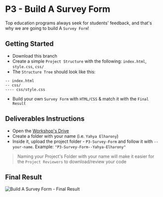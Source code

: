 # P3 - Build A Survey Form
Top education programs always seek for students' feedback, and that's why we are going to build A `Survey Form`!

## Getting Started
- Download this branch
- Create a simple `Project Structure` with the following: `index.html`, `style.css`, `css/`
- The `Structure Tree` should look like this:
```
-- index.html
-- css/
---- css/style.css
```
- Build your own `Survey Form` with `HTML/CSS` & match it with the `Final Result`

## Deliverables Instructions
- Open the [Workshop's Drive](https://drive.google.com/drive/u/0/folders/1NSbd29QsturGGTne4UyBh1VOT3rkduOm)
- Create a folder with your name (i.e. `Yahya Elharony`)
- Inside it, upload the project folder - `P3-Survey-Form` and follow it with `--your-name`. Example: `"P3-Survey-Form--Yahya-Elharony"`
> Naming your Project's Folder with your name will make it easier for the `Project Reviewers` to download/review your code

## Final Result
![Build A Survey Form - Final Result](https://user-images.githubusercontent.com/16986422/54329239-86ba6500-4619-11e9-962e-26ab5189b53a.png)
